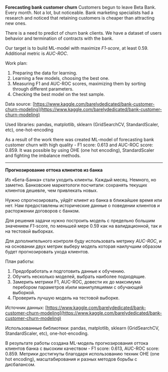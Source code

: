 **Forecasting bank customer churn**
Customers begun to leave Beta Bank. Every month. Not a lot, but noticeable. Bank marketing specialists had a research and noticed that
retaining customers is cheaper than attracting new ones.

There is a need to predict of churn bank clients. We have a dataset of users behavior and termination of contracts with the bank.

Our target is to build ML-model with maximize *F1-score*, at least 0.59. Additional metric is *AUC-ROC*.

Work plan:
1. Preparing the data for learning.
2. Learning a few models, choosing the best one.
3. Measuring F1 and AUC-ROC scores, maximizing them by sorting through different parameters.
4. Checking the best model on the test sample.

Data source: [https://www.kaggle.com/barelydedicated/bank-customer-churn-modeling](https://www.kaggle.com/barelydedicated/bank-customer-churn-modeling)

Used libraries: pandas, matplotlib, sklearn (GridSearchCV, StandardScaler, etc), one-hot-encoding

As a result of the work there was created ML-model of forecasting bank customer churn with high quality - F1 score: 0.613 and AUC-ROC score: 0.859.
It was possible by using OHE (one hot encoding), StandardScaler and fighting the imbalance methods.

___
**Прогнозирование оттока клиентов из банка**

Из «Бета-Банка» стали уходить клиенты. Каждый месяц. Немного, но заметно. Банковские маркетологи посчитали: 
сохранять текущих клиентов дешевле, чем привлекать новых.

Нужно спрогнозировать, уйдёт клиент из банка в ближайшее время или нет. Нам предоставлены исторические данные о поведении клиентов 
и расторжении договоров с банком. 

Для решения задачи нужно построить модель с предельно большим значением *F1*-score, по меньшей мере 0.59 как на валидационной, так и на тестовой выборках.

Для дополнительного контроля буду использовать метрику *AUC-ROC*, и на основании двух метрик выберу модель которая наилучшим 
образом будет прогнозировать ухода клиентов.

План работы:
1. Предобработать и подготовить данные к обучению.
2. Обучить несколько моделей, выбрать наиболее подходящие.
3. Замерить метрики F1, AUC-ROC, довести их до максимума перебором параметров и\или манипуляциями с обучающей выборкой.
4. Проверить лучшую модель на тестовой выборке.

Источник данных: [https://www.kaggle.com/barelydedicated/bank-customer-churn-modeling](https://www.kaggle.com/barelydedicated/bank-customer-churn-modeling)

Использованные библиотеки: pandas, matplotlib, sklearn (GridSearchCV, StandardScaler, etc), one-hot-encoding.

В результате работы создана ML-модель прогнозирования оттока клиентов банка с высоким качеством - F1 score: 0.613, AUC-ROC score: 0.859.
Метрики достигнуты благодаря использованию техник OHE (one hot encoding), масштабирования и разных методов борьбы с дисбалансом.
